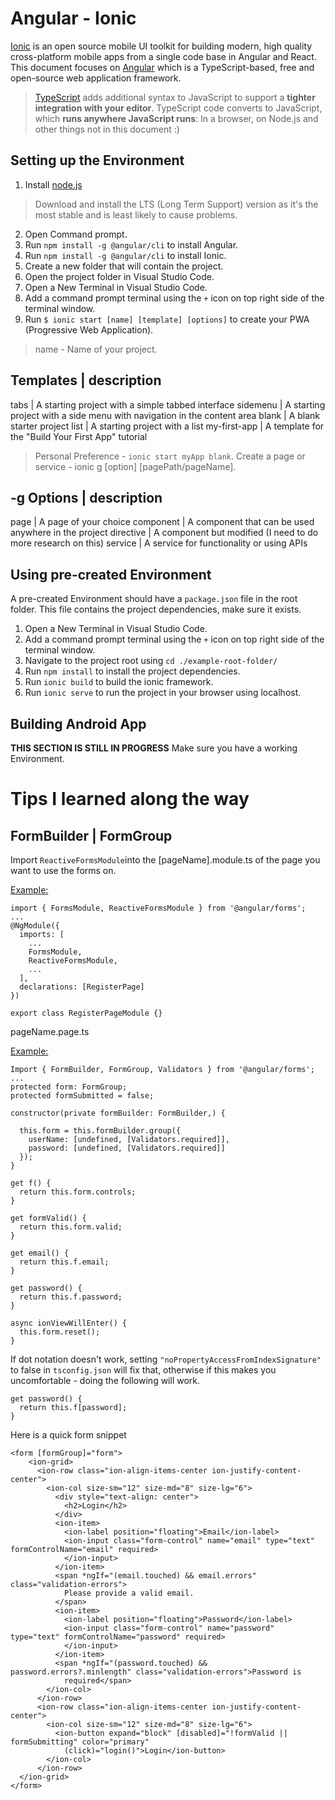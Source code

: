 # Angular - Ionic
[Ionic](https://ionicframework.com/) is an open source mobile UI toolkit for building modern, high quality cross-platform mobile apps from a single code base in Angular and React. This document focuses on [Angular](https://angular.io/guide/what-is-angular) which is a TypeScript-based, free and open-source web application framework. 
>[TypeScript](https://www.typescriptlang.org/) adds additional syntax to JavaScript to support a **tighter integration with your editor**. TypeScript code converts to JavaScript, which **runs anywhere JavaScript runs**: In a browser, on Node.js and other things not in this document :) 

## Setting up the Environment 
1. Install [node.js](https://nodejs.org/en) 
> Download and install the LTS (Long Term Support) version as it's the most stable and is least likely to cause problems. 
2. Open Command prompt.
3. Run `npm install -g @angular/cli` to install Angular.
4. Run `npm install -g @angular/cli` to install Ionic.
5. Create a new folder that will contain the project.
6. Open the project folder in Visual Studio Code. 
4. Open a New Terminal in Visual Studio Code. 
5. Add a command prompt terminal using the `+` icon on top right side of the terminal window.
6. Run `$ ionic start [name] [template] [options]` to create your PWA (Progressive Web Application).
>name - Name of your project.

Templates    | description
------------------------------------------------------------------------
tabs         | A starting project with a simple tabbed interface
sidemenu     | A starting project with a side menu with navigation in the content area
blank        | A blank starter project
list         | A starting project with a list
my-first-app | A template for the "Build Your First App" tutorial

>Personal Preference - `ionic start myApp blank`.
>Create a page or service - ionic g [option] [pagePath/pageName].

-g Options   | description
------------------------------------------------------------------------
page         | A page of your choice
component    | A component that can be used anywhere in the project
directive    | A component but modified (I need to do more research on this)
service      | A service for functionality or using APIs

## Using pre-created Environment 
A pre-created Environment should have a `package.json` file in the root folder. This file contains the project dependencies, make sure it exists.
1. Open a New Terminal in Visual Studio Code.
2. Add a command prompt terminal using the `+` icon on top right side of the terminal window.
3. Navigate to the project root using `cd ./example-root-folder/` 
4. Run `npm install` to install the project dependencies.
5. Run `ionic build` to build the ionic framework.
6. Run `ionic serve` to run the project in your browser using localhost.

## Building Android App
**THIS SECTION IS STILL IN PROGRESS**
Make sure you have a working Environment.


# Tips I learned along the way

## FormBuilder | FormGroup

Import `ReactiveFormsModule`into the [pageName].module.ts of the page you want to use the forms on.

<u>Example:</u>
```
import { FormsModule, ReactiveFormsModule } from '@angular/forms';
...
@NgModule({
  imports: [
    ...
    FormsModule,
    ReactiveFormsModule,
    ...
  ],
  declarations: [RegisterPage]
})

export class RegisterPageModule {}
```

pageName.page.ts

<u>Example:</u>
```
Import { FormBuilder, FormGroup, Validators } from '@angular/forms';
...
protected form: FormGroup;
protected formSubmitted = false;

constructor(private formBuilder: FormBuilder,) { 

  this.form = this.formBuilder.group({
    userName: [undefined, [Validators.required]],
    password: [undefined, [Validators.required]]
  });
}

get f() {
  return this.form.controls;
}

get formValid() {
  return this.form.valid;
}

get email() {
  return this.f.email;
}

get password() {
  return this.f.password;
}

async ionViewWillEnter() {
  this.form.reset();
}
```

If dot notation doesn't work, setting `"noPropertyAccessFromIndexSignature"` to false in `tsconfig.json` will fix that, otherwise if this makes you uncomfortable - doing the following will work.

```
get password() {
  return this.f[password];
}
```

Here is a quick form snippet

```
<form [formGroup]="form">
    <ion-grid>
      <ion-row class="ion-align-items-center ion-justify-content-center">
        <ion-col size-sm="12" size-md="8" size-lg="6">
          <div style="text-align: center">
            <h2>Login</h2>
          </div>
          <ion-item>
            <ion-label position="floating">Email</ion-label>
            <ion-input class="form-control" name="email" type="text" formControlName="email" required>
            </ion-input>
          </ion-item>
          <span *ngIf="(email.touched) && email.errors" class="validation-errors">
            Please provide a valid email.
          </span>
          <ion-item>
            <ion-label position="floating">Password</ion-label>
            <ion-input class="form-control" name="password" type="text" formControlName="password" required>
            </ion-input>
          </ion-item>
          <span *ngIf="(password.touched) && password.errors?.minlength" class="validation-errors">Password is
            required</span>
        </ion-col>
      </ion-row>
      <ion-row class="ion-align-items-center ion-justify-content-center">
        <ion-col size-sm="12" size-md="8" size-lg="6">
          <ion-button expand="block" [disabled]="!formValid || formSubmitting" color="primary"
            (click)="login()">Login</ion-button>
        </ion-col>
      </ion-row>
  </ion-grid>
</form>  
```
